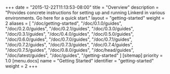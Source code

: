 +++
date = "2015-12-22T11:13:53-08:00"
title = "Overview"
description = "Provides concrete instructions for setting up and running Linkerd in various environments. Go here for a quick start."
layout = "getting-started"
weight = 2
aliases = [
  "/doc/getting-started",
  "/doc/0.1.0/guides",
  "/doc/0.2.0/guides",
  "/doc/0.2.1/guides",
  "/doc/0.3.0/guides",
  "/doc/0.3.1/guides",
  "/doc/0.4.0/guides",
  "/doc/0.5.0/guides",
  "/doc/0.6.0/guides",
  "/doc/0.7.0/guides",
  "/doc/0.7.1/guides",
  "/doc/0.7.2/guides",
  "/doc/0.7.3/guides",
  "/doc/0.7.4/guides",
  "/doc/0.7.5/guides",
  "/doc/0.8.0/guides",
  "/doc/head/guides",
  "/doc/latest/guides",
  "/doc/guides",
  "/getting-started"
]
[sitemap]
  priority = 1.0
[menu.docs]
  name = "Getting Started"
  identifier = "getting-started"
  weight = 2
+++
